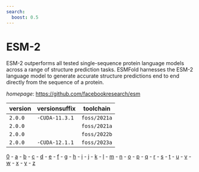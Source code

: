 ```yaml
---
search:
  boost: 0.5
---
```

# ESM-2

ESM-2 outperforms all tested single-sequence protein language models  across a range of structure prediction tasks. ESMFold harnesses the ESM-2 language model to generate  accurate structure predictions end to end directly from the sequence of a protein.

*homepage*: <https://github.com/facebookresearch/esm>

version | versionsuffix | toolchain
--------|---------------|----------
``2.0.0`` | ``-CUDA-11.3.1`` | ``foss/2021a``
``2.0.0`` |  | ``foss/2021a``
``2.0.0`` |  | ``foss/2022b``
``2.0.0`` | ``-CUDA-12.1.1`` | ``foss/2023a``

[0](../0/index.md) - [a](../a/index.md) - [b](../b/index.md) - [c](../c/index.md) - [d](../d/index.md) - [e](../e/index.md) - [f](../f/index.md) - [g](../g/index.md) - [h](../h/index.md) - [i](../i/index.md) - [j](../j/index.md) - [k](../k/index.md) - [l](../l/index.md) - [m](../m/index.md) - [n](../n/index.md) - [o](../o/index.md) - [p](../p/index.md) - [q](../q/index.md) - [r](../r/index.md) - [s](../s/index.md) - [t](../t/index.md) - [u](../u/index.md) - [v](../v/index.md) - [w](../w/index.md) - [x](../x/index.md) - [y](../y/index.md) - [z](../z/index.md)

